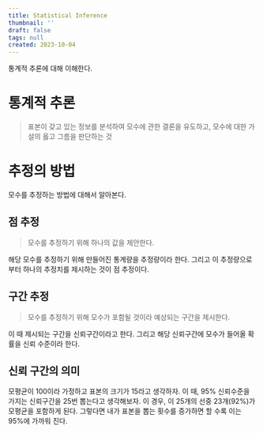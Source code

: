 ```yaml
---
title: Statistical Inference
thumbnail: ''
draft: false
tags: null
created: 2023-10-04
---
```


통계적 추론에 대해 이해한다.

# 통계적 추론

 > 
 > 표본이 갖고 있는 정보를 분석하여 모수에 관한 결론을 유도하고, 모수에 대한 가설의 옳고 그름을 판단하는 것

# 추정의 방법

모수를 추정하는 방법에 대해서 알아본다.

## 점 추정

 > 
 > 모수를 추정하기 위해 하나의 값을 제안한다.

해당 모수를 추정하기 위해 만들어진 통계량을 추정량이라 한다. 그리고 이 추정량으로 부터 하나의 추정치를 제시하는 것이 점 추정이다.

## 구간 추정

 > 
 > 모수를 추정하기 위해 모수가 포함될 것이라 예상되는 구간을 제시한다.

이 때 제시되는 구간을 신뢰구간이라고 한다. 그리고 해당 신뢰구간에 모수가 들어올 확률을 신뢰 수준이라 한다.

## 신뢰 구간의 의미

모평균이 100이라 가정하고 표본의 크기가 15라고 생각하자. 이 때, 95% 신뢰수준을 가지는 신뢰구간을 25번 뽑는다고 생각해보자. 이 경우, 이 25개의 선중 23개(92%)가 모평균을 포함하게 된다. 그렇다면 내가 표본을 뽑는 횟수를 증가하면 할 수록 이는 95%에 가까워 진다.
